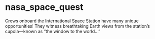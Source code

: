 # nasa_space_quest
Crews onboard the International Space Station have many unique opportunities! They witness breathtaking Earth views from the station’s cupola—known as “the window to the world...” 

